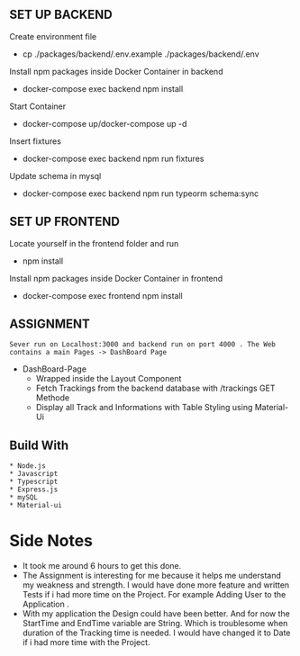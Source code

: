 <!-- Heading -->

## SET UP BACKEND

Create environment file 
* cp ./packages/backend/.env.example ./packages/backend/.env

Install npm packages inside Docker Container in backend
* docker-compose exec backend npm install

Start Container
* docker-compose up/docker-compose up -d 

Insert fixtures
* docker-compose exec backend npm run fixtures

Update schema in mysql
* docker-compose exec backend npm run typeorm schema:sync

## SET UP FRONTEND
Locate yourself in the frontend folder and run
* npm install 

Install npm packages inside Docker Container in frontend
* docker-compose exec frontend npm install

## ASSIGNMENT 
    Sever run on Localhost:3000 and backend run on port 4000 . The Web contains a main Pages -> DashBoard Page 
* DashBoard-Page
    * Wrapped inside the Layout Component
    * Fetch Trackings from the backend database with /trackings GET Methode
    * Display all Track and Informations with Table Styling using Material-Ui

## Build With
    * Node.js
    * Javascript
    * Typescript
    * Express.js
    * mySQL
    * Material-ui

# Side Notes
* It took me around 6 hours to get this done. 
* The Assignment is interesting for me because it helps me understand my weakness and strength. I would have done more feature and written Tests if i had more time on the Project. For example Adding User to the Application . 
* With my application the Design could have been better. And for now the StartTime and EndTime variable are String. Which is troublesome when duration of the Tracking time is needed. I would have changed it to Date if i had more time with the Project. 
